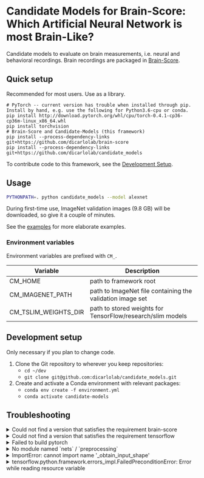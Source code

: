 # Candidate Models for Brain-Score: Which Artificial Neural Network is most Brain-Like?

Candidate models to evaluate on brain measurements, i.e. neural and behavioral recordings.
Brain recordings are packaged in [Brain-Score](https://github.com/dicarlolab/brain-score).


## Quick setup

Recommended for most users. Use as a library.

```
# PyTorch -- current version has trouble when installed through pip. Install by hand, e.g. use the following for Python3.6-cpu or conda.
pip install http://download.pytorch.org/whl/cpu/torch-0.4.1-cp36-cp36m-linux_x86_64.whl
pip install torchvision
# Brain-Score and Candidate-Models (this framework)
pip install --process-dependency-links git+https://github.com/dicarlolab/brain-score
pip install --process-dependency-links git+https://github.com/dicarlolab/candidate_models
```

To contribute code to this framework, see the [Development Setup](#development-setup).


## Usage
```bash
PYTHONPATH=. python candidate_models --model alexnet
```

During first-time use, ImageNet validation images (9.8 GB) will be downloaded, so give it a couple of minutes.

See the [examples](examples/) for more elaborate examples.


### Environment variables
Environment variables are prefixed with `CM_`.

| Variable               | Description                                                  |
|------------------------|--------------------------------------------------------------|
| CM_HOME                | path to framework root                                       |
| CM_IMAGENET_PATH       | path to ImageNet file containing the validation image set    |
| CM_TSLIM_WEIGHTS_DIR   | path to stored weights for TensorFlow/research/slim models   |


## Development setup

Only necessary if you plan to change code.

1. Clone the Git repository to wherever you keep repositories:
    * `cd ~/dev`
    * `git clone git@github.com:dicarlolab/candidate_models.git`
3. Create and activate a Conda environment with relevant packages:
    * `conda env create -f environment.yml`
    * `conda activate candidate-models`


## Troubleshooting
<details>
<summary>Could not find a version that satisfies the requirement brain-score</summary>

pip has trouble when dependency links are private repositories (as is the case now for brain-score).
To circumvent, install brain-score by hand before installing candidate_models:
`pip install --process-dependency-links git+https://github.com/dicarlolab/brain-score`.
</details>

<details>
<summary>Could not find a version that satisfies the requirement tensorflow</summary>

TensorFlow doesn't always catch up with newer Python versions.
For instance, if you have Python 3.7 (check with `python -V`), TensorFlow might only work up to Python 3.6.
If you're using conda, it usually installs the very newest version of Python.
To fix, downgrade python: `conda install python=3.6`.
</details>

<details>
<summary>Failed to build pytorch</summary>

Some versions of PyTorch cannot be installed via pip (e.g. CPU).
Instead, you need to build pytorch from their provided wheel.
Check [the website](https://pytorch.org/) for installation instructions, right now they are (e.g. for Linux, Python 3.6, no CUDA):
`pip install http://download.pytorch.org/whl/cpu/torch-0.4.1-cp36-cp36m-linux_x86_64.whl &&
pip install torchvision`.
Or just use conda, e.g., for CPU: `conda install pytorch-cpu torchvision-cpu -c pytorch`
</details>

<details>
<summary>No module named `nets` / `preprocessing`</summary>
You probably haven't installed TensorFlow/research/slim.
Follow the instructions [here](https://github.com/tensorflow/models/tree/master/research/slim#Install).
</details>

<details>
<summary>ImportError: cannot import name '_obtain_input_shape'</summary>

keras_squeezenet unfortunately does not run with keras > 2.2.0.
To fix, `pip install keras==2.2.0`.
</details>

<details>
<summary>tensorflow.python.framework.errors_impl.FailedPreconditionError: Error while reading resource variable</summary>

If this happened when running a keras model, your tensorflow and keras versions are probably incompatible.
See the setup.py for which versions are supported.
</details>
